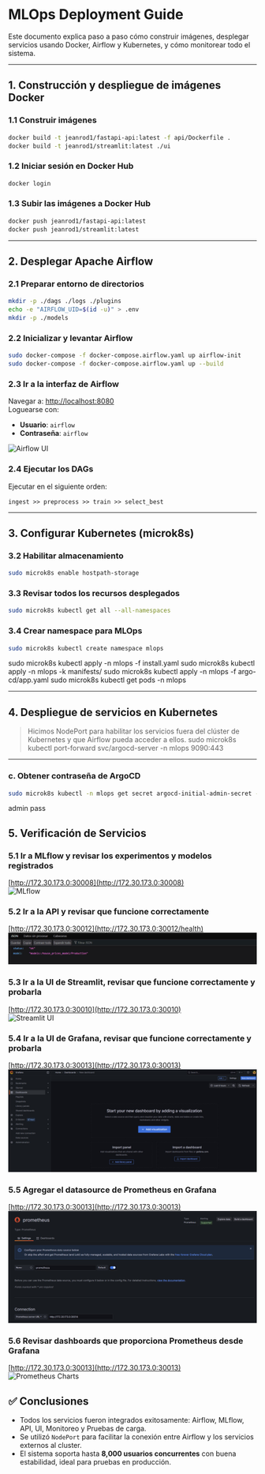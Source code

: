 # MLOps Deployment Guide

Este documento explica paso a paso cómo construir imágenes, desplegar servicios usando Docker, Airflow y Kubernetes, y cómo monitorear todo el sistema.

---

## 1. Construcción y despliegue de imágenes Docker

### 1.1 Construir imágenes
```bash
docker build -t jeanrod1/fastapi-api:latest -f api/Dockerfile .
docker build -t jeanrod1/streamlit:latest ./ui
```

### 1.2 Iniciar sesión en Docker Hub
```bash
docker login
```

### 1.3 Subir las imágenes a Docker Hub
```bash
docker push jeanrod1/fastapi-api:latest
docker push jeanrod1/streamlit:latest
```

---

## 2. Desplegar Apache Airflow

### 2.1 Preparar entorno de directorios
```bash
mkdir -p ./dags ./logs ./plugins
echo -e "AIRFLOW_UID=$(id -u)" > .env
mkdir -p ./models
```

### 2.2 Inicializar y levantar Airflow
```bash
sudo docker-compose -f docker-compose.airflow.yaml up airflow-init 
sudo docker-compose -f docker-compose.airflow.yaml up --build
```

### 2.3 Ir a la interfaz de Airflow
Navegar a: [http://localhost:8080](http://localhost:8080)  
Loguearse con:
- **Usuario**: `airflow`
- **Contraseña**: `airflow`

![Airflow UI](images/airflow-dag.jpeg)

### 2.4 Ejecutar los DAGs
Ejecutar en el siguiente orden:
```
ingest >> preprocess >> train >> select_best
```

---

## 3. Configurar Kubernetes (microk8s)


### 3.2 Habilitar almacenamiento
```bash
sudo microk8s enable hostpath-storage

```

### 3.3 Revisar todos los recursos desplegados
```bash
sudo microk8s kubectl get all --all-namespaces
```

### 3.4 Crear namespace para MLOps
```bash
sudo microk8s kubectl create namespace mlops
```

sudo microk8s kubectl apply -n mlops -f install.yaml
sudo microk8s kubectl apply -n mlops -k manifests/
sudo microk8s kubectl apply -n mlops -f argo-cd/app.yaml
sudo microk8s kubectl get pods -n mlops

---

## 4. Despliegue de servicios en Kubernetes

> Hicimos NodePort para habilitar los servicios fuera del clúster de Kubernetes y que Airflow pueda acceder a ellos.
sudo microk8s kubectl port-forward svc/argocd-server -n mlops 9090:443

---

### c. Obtener contraseña de ArgoCD

```bash
sudo microk8s kubectl -n mlops get secret argocd-initial-admin-secret -o jsonpath="{.data.password}" | base64 -d; echo
```
admin
pass

## 5. Verificación de Servicios

### 5.1 Ir a MLflow y revisar los experimentos y modelos registrados  
[http://172.30.173.0:30008](http://172.30.173.0:30008)  
![MLflow](images/mlflow-experiments.jpeg)

### 5.2 Ir a la API y revisar que funcione correctamente  
[http://172.30.173.0:30012](http://172.30.173.0:30012/health)  
![API](images/api.jpeg)

### 5.3 Ir a la UI de Streamlit, revisar que funcione correctamente y probarla  
[http://172.30.173.0:30010](http://172.30.173.0:30010)  
![Streamlit UI](images/ui.jpeg)

### 5.4 Ir a la UI de Grafana, revisar que funcione correctamente y probarla  
[http://172.30.173.0:30013](http://172.30.173.0:30013)  
![Grafana UI](images/grafana.jpeg)

### 5.5 Agregar el datasource de Prometheus en Grafana  
[http://172.30.173.0:30013](http://172.30.173.0:30013)  
![Add Prometheus](images/add-prometheus-grafana.jpeg)

### 5.6 Revisar dashboards que proporciona Prometheus desde Grafana  
[http://172.30.173.0:30013](http://172.30.173.0:30013)  
![Prometheus Charts](images/prometheus-charts.jpeg)


## ✅ Conclusiones

- Todos los servicios fueron integrados exitosamente: Airflow, MLflow, API, UI, Monitoreo y Pruebas de carga.
- Se utilizó `NodePort` para facilitar la conexión entre Airflow y los servicios externos al cluster.
- El sistema soporta hasta **8,000 usuarios concurrentes** con buena estabilidad, ideal para pruebas en producción.
